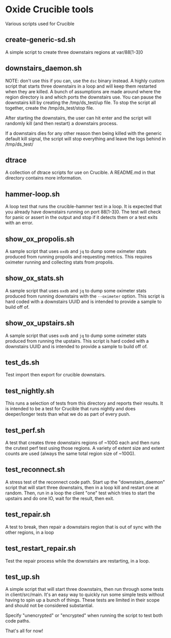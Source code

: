 # Oxide Crucible tools

Various scripts used for Crucible

## create-generic-sd.sh
A simple script to create three downstairs regions at var/88[1-3]0

## downstairs_daemon.sh
NOTE: don't use this if you can, use the `dsc` binary instead.
A highly custom script that starts three downstairs in a loop and will
keep them restarted when they are killed.  A bunch of assumptions are made
around where the region directory is and which ports the downstairs use.
You can pause the downstairs kill by creating the /tmp/ds_test/up file.
To stop the script all together, create the /tmp/ds_test/stop file.

After starting the downstairs, the user can hit enter and the script
will randomly kill (and then restart) a downstairs process.

If a downstairs dies for any other reason then being killed with the
generic default kill signal, the script will stop everything and leave
the logs behind in /tmp/ds_test/

## dtrace
A collection of dtrace scripts for use on Crucible.  A README.md in that
directory contains more information.

## hammer-loop.sh
A loop test that runs the crucible-hammer test in a loop.  It is expected
that you already have downstairs running on port 88[1-3]0.
The test will check for panic or assert in the output and stop if it
detects them or a test exits with an error.

## show_ox_propolis.sh
A sample script that uses `oxdb` and `jq` to dump some oximeter stats
produced from running propolis and requesting metrics. This requires
oximeter running and collecting stats from propolis.

## show_ox_stats.sh
A sample script that uses `oxdb` and `jq` to dump some oximeter stats
produced from running downstairs with the `--oximeter` option.  This script
is hard coded with a downstairs UUID and is intended to provide a sample to
build off of.

## show_ox_upstairs.sh
A sample script that uses `oxdb` and `jq` to dump some oximeter stats
produced from running the upstairs.  This script is hard coded with a
downstairs UUID and is intended to provide a sample to build off of.

## test_ds.sh
Test import then export for crucible downstairs.

## test_nightly.sh
This runs a selection of tests from this directory and reports their
results.  It is intended to be a test for Crucible that runs nightly
and does deeper/longer tests than what we do as part of every push.

## test_perf.sh
A test that creates three downstairs regions of ~100G each and then runs
the crutest perf test using those regions.
A variety of extent size and extent counts are used (always the same total
region size of ~100G).

## test_reconnect.sh
A stress test of the reconnect code path.
Start up the "downstairs_daemon" script that will start three downstairs, then
in a loop kill and restart one at random.
Then, run in a loop the client "one" test which tries to start the upstairs
and do one IO, wait for the result, then exit.

## test_repair.sh
A test to break, then repair a downstairs region that is out of sync with
the other regions, in a loop

## test_restart_repair.sh
Test the repair process while the downstairs are restarting, in a loop.

## test_up.sh
A simple script that will start three downstairs, then run through some tests in
client/src/main.  It's an easy way to quickly run some simple tests without
having to spin up a bunch of things.  These tests are limited in their scope and
should not be considered substantial.

Specify "unencrypted" or "encrypted" when running the script to test both code
paths.

That's all for now!
